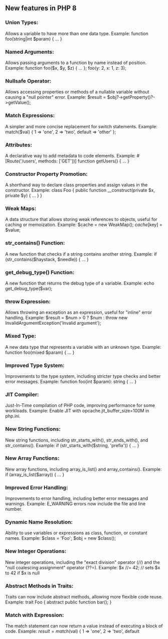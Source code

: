 ## New features in PHP 8 

### Union Types: 
Allows a variable to have more than one data type. Example: function foo(string|int $param) { ... }
### Named Arguments: 
Allows passing arguments to a function by name instead of position. Example: function foo($x, $y, $z) { ... }; foo(y: 2, x: 1, z: 3);
### Nullsafe Operator: 
Allows accessing properties or methods of a nullable variable without causing a "null pointer" error. Example: $result = $obj?->getProperty()?->getValue();
### Match Expressions: 
A simpler and more concise replacement for switch statements. Example: match($val) { 1 => 'one', 2 => 'two', default => 'other' };
### Attributes: 
A declarative way to add metadata to code elements. Example: #[Route('/users', methods: ['GET'])] function getUsers() { ... }
### Constructor Property Promotion: 
A shorthand way to declare class properties and assign values in the constructor. Example: class Foo { public function __construct(private $x, private $y) { ... } }
### Weak Maps: 
A data structure that allows storing weak references to objects, useful for caching or memoization. Example: $cache = new WeakMap(); $cache[$key] = $value;
### str_contains() Function: 
A new function that checks if a string contains another string. Example: if (str_contains($haystack, $needle)) { ... }
### get_debug_type() Function: 
A new function that returns the debug type of a variable. Example: echo get_debug_type($var);
### throw Expression: 
Allows throwing an exception as an expression, useful for "inline" error handling. Example: $result = $num > 0 ? $num : throw new InvalidArgumentException('Invalid argument');
### Mixed Type: 
A new data type that represents a variable with an unknown type. Example: function foo(mixed $param) { ... }
### Improved Type System: 
Improvements to the type system, including stricter type checks and better error messages. Example: function foo(int $param): string { ... }
### JIT Compiler: 
Just-In-Time compilation of PHP code, improving performance for some workloads. Example: Enable JIT with opcache.jit_buffer_size=100M in php.ini.
### New String Functions: 
New string functions, including str_starts_with(), str_ends_with(), and str_contains(). Example: if (str_starts_with($string, 'prefix')) { ... }
### New Array Functions: 
New array functions, including array_is_list() and array_contains(). Example: if (array_is_list($array)) { ... }
### Improved Error Handling: 
Improvements to error handling, including better error messages and warnings. Example: E_WARNING errors now include the file and line number.
### Dynamic Name Resolution: 
Ability to use variables or expressions as class, function, or constant names. Example: $class = 'Foo'; $obj = new $class();
### New Integer Operations: 
New integer operations, including the "exact division" operator (//) and the "null coalescing assignment" operator (??=). Example: $x //= 42; // sets $x to 42 if $x is null
### Abstract Methods in Traits: 
Traits can now include abstract methods, allowing more flexible code reuse. Example: trait Foo { abstract public function bar(); }
### Match with Expression: 
The match statement can now return a value instead of executing a block of code. Example: $result = match($val) { 1 => 'one', 2 => 'two', default
